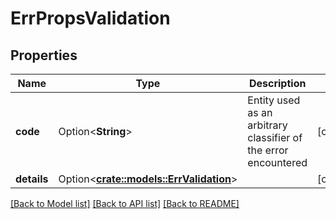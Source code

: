# ErrPropsValidation

## Properties

Name | Type | Description | Notes
------------ | ------------- | ------------- | -------------
**code** | Option<**String**> | Entity used as an arbitrary classifier of the error encountered | [optional]
**details** | Option<[**crate::models::ErrValidation**](errValidation.md)> |  | [optional]

[[Back to Model list]](../README.md#documentation-for-models) [[Back to API list]](../README.md#documentation-for-api-endpoints) [[Back to README]](../README.md)


